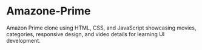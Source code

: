 # Amazone-Prime
Amazon Prime clone using HTML, CSS, and JavaScript showcasing movies, categories, responsive design, and video details for learning UI development.

